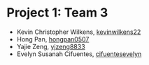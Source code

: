 Project 1: Team 3
=================

* Kevin Christopher Wilkens, [kevinwilkens22](https://github.com/kevinwilkens22)
* Hong Pan, [hongpan0507](https://github.com/hongpan0507)
* Yajie Zeng, [yjzeng8833](https://github.com/yjzeng8833)
* Evelyn Susanah Cifuentes, [cifuentesevelyn](https://github.com/cifuentesevelyn)

